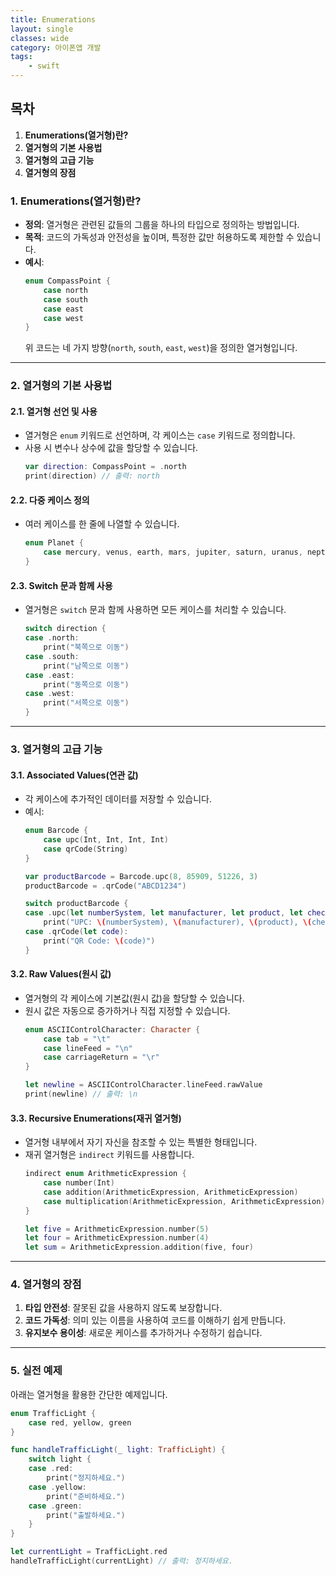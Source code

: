 ```yaml
---
title: Enumerations
layout: single
classes: wide
category: 아이폰앱 개발
tags:
    - swift
---
```


## **목차**
1. **Enumerations(열거형)란?**
2. **열거형의 기본 사용법**
3. **열거형의 고급 기능**
4. **열거형의 장점**


### **1. Enumerations(열거형)란?**
- **정의**: 열거형은 관련된 값들의 그룹을 하나의 타입으로 정의하는 방법입니다.
- **목적**: 코드의 가독성과 안전성을 높이며, 특정한 값만 허용하도록 제한할 수 있습니다.
- **예시**:
  ```swift
  enum CompassPoint {
      case north
      case south
      case east
      case west
  }
  ```
  위 코드는 네 가지 방향(`north`, `south`, `east`, `west`)을 정의한 열거형입니다.

---

### **2. 열거형의 기본 사용법**
#### **2.1. 열거형 선언 및 사용**
- 열거형은 `enum` 키워드로 선언하며, 각 케이스는 `case` 키워드로 정의합니다.
- 사용 시 변수나 상수에 값을 할당할 수 있습니다.
  ```swift
  var direction: CompassPoint = .north
  print(direction) // 출력: north
  ```

#### **2.2. 다중 케이스 정의**
- 여러 케이스를 한 줄에 나열할 수 있습니다.
  ```swift
  enum Planet {
      case mercury, venus, earth, mars, jupiter, saturn, uranus, neptune
  }
  ```

#### **2.3. Switch 문과 함께 사용**
- 열거형은 `switch` 문과 함께 사용하면 모든 케이스를 처리할 수 있습니다.
  ```swift
  switch direction {
  case .north:
      print("북쪽으로 이동")
  case .south:
      print("남쪽으로 이동")
  case .east:
      print("동쪽으로 이동")
  case .west:
      print("서쪽으로 이동")
  }
  ```

---

### **3. 열거형의 고급 기능**
#### **3.1. Associated Values(연관 값)**
- 각 케이스에 추가적인 데이터를 저장할 수 있습니다.
- 예시:
  ```swift
  enum Barcode {
      case upc(Int, Int, Int, Int)
      case qrCode(String)
  }

  var productBarcode = Barcode.upc(8, 85909, 51226, 3)
  productBarcode = .qrCode("ABCD1234")

  switch productBarcode {
  case .upc(let numberSystem, let manufacturer, let product, let check):
      print("UPC: \(numberSystem), \(manufacturer), \(product), \(check)")
  case .qrCode(let code):
      print("QR Code: \(code)")
  }
  ```

#### **3.2. Raw Values(원시 값)**
- 열거형의 각 케이스에 기본값(원시 값)을 할당할 수 있습니다.
- 원시 값은 자동으로 증가하거나 직접 지정할 수 있습니다.
  ```swift
  enum ASCIIControlCharacter: Character {
      case tab = "\t"
      case lineFeed = "\n"
      case carriageReturn = "\r"
  }

  let newline = ASCIIControlCharacter.lineFeed.rawValue
  print(newline) // 출력: \n
  ```

#### **3.3. Recursive Enumerations(재귀 열거형)**
- 열거형 내부에서 자기 자신을 참조할 수 있는 특별한 형태입니다.
- 재귀 열거형은 `indirect` 키워드를 사용합니다.
  ```swift
  indirect enum ArithmeticExpression {
      case number(Int)
      case addition(ArithmeticExpression, ArithmeticExpression)
      case multiplication(ArithmeticExpression, ArithmeticExpression)
  }

  let five = ArithmeticExpression.number(5)
  let four = ArithmeticExpression.number(4)
  let sum = ArithmeticExpression.addition(five, four)
  ```

---

### **4. 열거형의 장점**
1. **타입 안전성**: 잘못된 값을 사용하지 않도록 보장합니다.
2. **코드 가독성**: 의미 있는 이름을 사용하여 코드를 이해하기 쉽게 만듭니다.
3. **유지보수 용이성**: 새로운 케이스를 추가하거나 수정하기 쉽습니다.

---

### **5. 실전 예제**
아래는 열거형을 활용한 간단한 예제입니다.
```swift
enum TrafficLight {
    case red, yellow, green
}

func handleTrafficLight(_ light: TrafficLight) {
    switch light {
    case .red:
        print("정지하세요.")
    case .yellow:
        print("준비하세요.")
    case .green:
        print("출발하세요.")
    }
}

let currentLight = TrafficLight.red
handleTrafficLight(currentLight) // 출력: 정지하세요.
```

